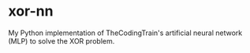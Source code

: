 # xor-nn
My Python implementation of TheCodingTrain's artificial neural network (MLP) to solve the XOR problem.
